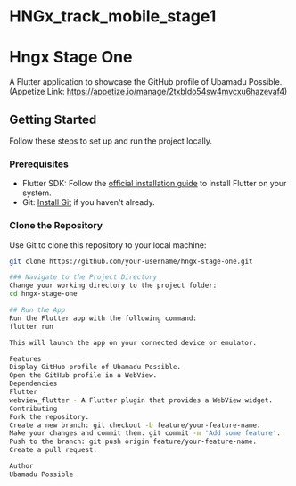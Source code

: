 # HNGx_track_mobile_stage1
# Hngx Stage One

A Flutter application to showcase the GitHub profile of Ubamadu Possible. (Appetize Link: https://appetize.io/manage/2txbldo54sw4mvcxu6hazevaf4)

## Getting Started

Follow these steps to set up and run the project locally.

### Prerequisites

- Flutter SDK: Follow the [official installation guide](https://flutter.dev/docs/get-started/install) to install Flutter on your system.
- Git: [Install Git](https://git-scm.com/downloads) if you haven't already.

### Clone the Repository

Use Git to clone this repository to your local machine:

```bash
git clone https://github.com/your-username/hngx-stage-one.git

### Navigate to the Project Directory
Change your working directory to the project folder:
cd hngx-stage-one

## Run the App
Run the Flutter app with the following command:
flutter run

This will launch the app on your connected device or emulator.

Features
Display GitHub profile of Ubamadu Possible.
Open the GitHub profile in a WebView.
Dependencies
Flutter
webview_flutter - A Flutter plugin that provides a WebView widget.
Contributing
Fork the repository.
Create a new branch: git checkout -b feature/your-feature-name.
Make your changes and commit them: git commit -m 'Add some feature'.
Push to the branch: git push origin feature/your-feature-name.
Create a pull request.

Author
Ubamadu Possible


